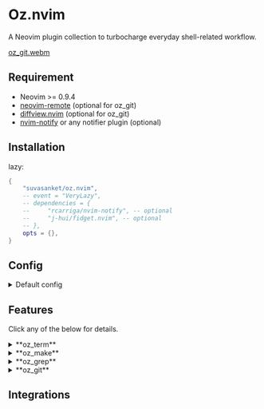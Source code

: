 # Oz.nvim
A Neovim plugin collection to turbocharge everyday shell-related workflow.

[oz_git.webm](https://github.com/user-attachments/assets/58229a8d-04a0-43a9-806d-8f175162f1b0)

## Requirement
- Neovim >= 0.9.4
- [neovim-remote](https://github.com/mhinz/neovim-remote) (optional for oz\_git)
- [diffview.nvim](https://github.com/sindrets/diffview.nvim?tab=readme-ov-file) (optional for oz\_git)
- [nvim-notify](https://github.com/rcarriga/nvim-notify) or any notifier plugin (optional)

## Installation
lazy:
```lua
{
    "suvasanket/oz.nvim",
    -- event = "VeryLazy",
    -- dependencies = {
    --     "rcarriga/nvim-notify", -- optional
    --     "j-hui/fidget.nvim", -- optional
    -- },
    opts = {},
}
```

## Config
<details>
<summary>Default config</summary>

```lua
{
    mappings = {
        Term = "<leader>av", -- Open a prompt to execute a shell command in oz_term
        TermBang = "<leader>at", -- Open a prompt to execute a shell command in a tmux window or Neovim tab
        Rerun = "<leader>aa", -- Re-execute the previous command (<Term|Compile|Term!>)
    },

     -- oz_git options
     oz_git = {
         remote_opt_exec = "background", -- |background,term|
         mappings = {
             toggle_pick = "<C-P>",
             unpick_all = "<C-S-P>",
         },
     },

     -- oz_term options
     oz_term = {
         bufhidden_behaviour = "prompt", -- |prompt, hide, quit|
         mappings = {
             open_entry = "<cr>", -- Open the entry (file or directory) under the cursor
             add_to_quickfix = "<C-q>", -- Add any errors, warnings, or stack traces to the quickfix list and jump to the first item
             open_in_compile_mode = "t", -- Run the current command in compile-mode
             rerun = "r", -- Re-execute the previous shell command
             quit = "q", -- Interrupt any shell execution and close the oz_term buffer
             show_keybinds = "g?", -- Show all available keybindings
         },
     },

     -- oz_make options
     oz_make = {
         override_make = false, -- Override the default :make
         autosave_makeprg = true, -- Auto save all the project scoped makeprg(:set makeprg=<cmd>)
     },

     -- oz_grep options
     oz_grep = {
         override_grep = true, -- override the default :grep
     },

     -- integrations
     integration = {
         -- Compile-mode integration
         compile_mode = {
             mappings = {
                 open_in_oz_term = "t", -- Run the current command in oz_term
                 show_keybinds = "g?", -- Compile-mode doesn’t provide a keymaps list, so we define one here
             },
         },

         -- Oil integration
         oil = {
             entry_exec = {
                 method = "term", -- |background, term|
                 use_fullpath = true, -- Use the full path of the entry
                 lead_prefix = ":", -- char use to specify any lead args/cmds
             },
             mappings = {
                 term = "<global>", -- Execute a shell command using oz_term | by default uses global keys(<leader>av)
                 compile = "<global>", -- Execute a shell command using compile-mode | by default uses global keys(<leader>ac)
                 entry_exec = "<C-G>", -- Execute a command on the entry (file or directory) under the cursor
                 show_keybinds = "g?", -- Override the existing `g?` mapping
             },
         },
     }

    -- error_formats :help errorformat
    efm = {
        cache_efm = true,
    },
}
```

To disable any module: for eg. `oz_git = false`
</details>

## Features
Click any of the below for details.
<details>
<summary>**oz_term**</summary>
### commands
- `:Term`: like your typical `:term` but interactive by default and some kool keymaps.
    - Using `!` (e.g., `:Term! npm test`) runs the command in the background without stealing focus.
    - Using `@` before the command (e.g., `:Term @make`) runs it from the project root.
- `:TermToggle`: Toggles the visibility of the oz\_term buffer.
- `:TermClose`: Closes any active buffer.
### keymaps
- “\<leader\>av”(oz\_term with suggestions): shows a prompt to run command using oz\_term.
- “\<leader\>at”: same as above but with `!`.
- “\<leader\>aa”: reruns any previously ran command, supports both oz\_term and [compile-mode.nvim](https://github.com/ej-shafran/compile-mode.nvim)(if installed).
### command suggestions
- When using `<leader>av`(or any configured map) the most relevant command will be pre-populated based on previous usage.
	- **Context-Aware**: Caches commands on a per-project basis, suggesting the most relevant options for your current filetype and buffer.
	- **Learns Patterns**: Intelligently adapts previous commands to new files. (eg. after running `:Term gcc api.c -o api`, it will suggest `:Term gcc main.c -o main` when you switch to `main.c`)
    - **Oil Integrations**: Caches command on the current directory basis, suggesting the previously ran command in that dir only.
</details>

<details>
<summary>**oz_make**</summary>
### commands
- `:Make`: a much more improved version of builtin `:make`.
	- **async** by default which means doesn’t block nvim instance.
	- runs from the project root by default, use `!` to run it in the pwd.
	- uses set efm for the current filetype to parse the error or any stdout then add to quickfix list.(More about [‘errorfomat’](https://neovim.io/doc/user/options.html#'errorformat'))
- `:AutoMake`: watches for any changes then automatically runs the `:Make`.
	- `filetype` checks for any changes in the current filetype in any files and runs `:Make`.
	- `file` checks for changes in the current file only and do the same.
### makeprg
- Supports the built-in `makeprg` option for choosing your build command.(e.g. `:set makeprg=cargo`)
	- Automatically caches the `makeprg` setting per project so you don’t have to reconfigure it each time.
	- Default `makeprg` is make.(ref [‘makeprg’](https://neovim.io/doc/user/options.html#'makeprg'))
</details>

<details>
<summary>**oz_grep**</summary>
### commands
- `:Grep`: one of the best feature of this plugin, again just like before improving over builtin `:grep`.
	- **Async**, so no blocking.
	- Searches from the root of the project by default, use `!` to  explicitly run in the current directory.
	- Supports passing **flags** and **path** directly as args.
	- Supports both **posix** and **vim’s magic** regular expression.
	- Supports **range**, which means you can just visually select something then do `:Grep` to directly search the selected in the whole project. (great if you don’t use lsp)
- Adds all the results to the quickfix list.
### integrations
- With [oil.nvim](https://github.com/stevearc/oil.nvim), running `:Grep` in a directory scopes the search to that directory.
### grepprg
- Use the builtin `grepprg` option to set a grep program.(ref [‘grepprg’](https://neovim.io/doc/user/options.html#'grepprg'))
```lua
vim.o.grepprg = "rg --vimgrep -u -S"
```
- To set a custom format of the specified grep program use the builtin `grepformat` option.(ref [‘grepformat’](https://neovim.io/doc/user/options.html#'grepformat'))
</details>

<details>
<summary>**oz_git**</summary>
- The important, huge portion of this plugin and my attempt at creating a git client.
- Unlike other standard Git clients, this one relies on a number of third-party dependencies.
	- oz\_git has very little diffing capabilities, for more you should use [diffview.nvim](https://github.com/sindrets/diffview.nvim?tab=readme-ov-file).
    - [neovim-remote](https://github.com/mhinz/neovim-remote) is a temporary dependency until Neovim’s native remote adds ['wait'](https://neovim.io/doc/user/remote.html#_2.-missing-functionality) support in future release.
    - Tip: use plugins like [minidiff](https://github.com/echasnovski/mini.diff?tab=readme-ov-file) or [gitsigns](https://github.com/lewis6991/gitsigns.nvim) to view changes in the signcolumn and stage or unstage hunks right from your buffer.
### commands
- `:Git`, `:G`: heavily inspired from [fugitive](https://github.com/tpope/vim-fugitive) but with different philosophy and features.
    - By default when you run a git command its **async**(as usual) and smart.
    - `Git` without args will open the **status** buffer.
    - I’ve aimed to make this self-explanatory, but if anything’s unclear, please check the docs(which ~~might~~ will be available in future).
- `:Gwrite`, `:Gw`: save the current file and stage the changes in the Git repository.
    - to *rename* or *move* the current file pass the path as arg.
- `:Gread`, `:Gr`: revert unstaged changes back without writing.
    - you can explicitly specify any file also as arg.
- `:GitLog`: opens the oz\_git log buffer, showing the full commit history.
    - Like the status buffer, it’s mostly self-explanatory.
    - From the status buffer, press `gl` to open the full log or `gL` on a specific object (branch or file) to view its history.
- `:GBlame`: opens split to the right showing SHA, author, time and line number etc.
    - Not as good as fugitive's but ok enough.
- `:GBrowse`: open the current file or any file you pass as an argument in your browser at your Git host.
    - integrates with [oil.nvim](https://github.com/stevearc/oil.nvim): navigate to a directory and run `:GBrowse` to open that directory in your browser.
</details>

## Integrations

